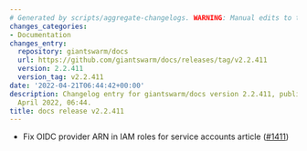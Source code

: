 ```yaml
---
# Generated by scripts/aggregate-changelogs. WARNING: Manual edits to this files will be overwritten.
changes_categories:
- Documentation
changes_entry:
  repository: giantswarm/docs
  url: https://github.com/giantswarm/docs/releases/tag/v2.2.411
  version: 2.2.411
  version_tag: v2.2.411
date: '2022-04-21T06:44:42+00:00'
description: Changelog entry for giantswarm/docs version 2.2.411, published on 21
  April 2022, 06:44.
title: docs release v2.2.411
---
```


- Fix OIDC provider ARN in IAM roles for service accounts article ([#1411](https://github.com/giantswarm/docs/pull/1411))
